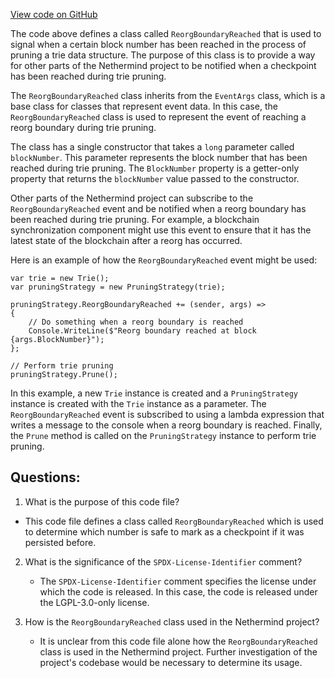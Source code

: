 [View code on GitHub](https://github.com/NethermindEth/nethermind/src/Nethermind/Nethermind.Trie/Pruning/ReorgBoundaryReached.cs)

The code above defines a class called `ReorgBoundaryReached` that is used to signal when a certain block number has been reached in the process of pruning a trie data structure. The purpose of this class is to provide a way for other parts of the Nethermind project to be notified when a checkpoint has been reached during trie pruning.

The `ReorgBoundaryReached` class inherits from the `EventArgs` class, which is a base class for classes that represent event data. In this case, the `ReorgBoundaryReached` class is used to represent the event of reaching a reorg boundary during trie pruning.

The class has a single constructor that takes a `long` parameter called `blockNumber`. This parameter represents the block number that has been reached during trie pruning. The `BlockNumber` property is a getter-only property that returns the `blockNumber` value passed to the constructor.

Other parts of the Nethermind project can subscribe to the `ReorgBoundaryReached` event and be notified when a reorg boundary has been reached during trie pruning. For example, a blockchain synchronization component might use this event to ensure that it has the latest state of the blockchain after a reorg has occurred.

Here is an example of how the `ReorgBoundaryReached` event might be used:

```
var trie = new Trie();
var pruningStrategy = new PruningStrategy(trie);

pruningStrategy.ReorgBoundaryReached += (sender, args) =>
{
    // Do something when a reorg boundary is reached
    Console.WriteLine($"Reorg boundary reached at block {args.BlockNumber}");
};

// Perform trie pruning
pruningStrategy.Prune();
```

In this example, a new `Trie` instance is created and a `PruningStrategy` instance is created with the `Trie` instance as a parameter. The `ReorgBoundaryReached` event is subscribed to using a lambda expression that writes a message to the console when a reorg boundary is reached. Finally, the `Prune` method is called on the `PruningStrategy` instance to perform trie pruning.
## Questions: 
 1. What is the purpose of this code file?
   - This code file defines a class called `ReorgBoundaryReached` which is used to determine which number is safe to mark as a checkpoint if it was persisted before.

2. What is the significance of the `SPDX-License-Identifier` comment?
   - The `SPDX-License-Identifier` comment specifies the license under which the code is released. In this case, the code is released under the LGPL-3.0-only license.

3. How is the `ReorgBoundaryReached` class used in the Nethermind project?
   - It is unclear from this code file alone how the `ReorgBoundaryReached` class is used in the Nethermind project. Further investigation of the project's codebase would be necessary to determine its usage.